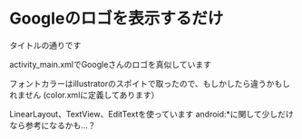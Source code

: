 # Googleのロゴを表示するだけ

タイトルの通りです

activity_main.xmlでGoogleさんのロゴを真似しています

フォントカラーはillustratorのスポイトで取ったので、もしかしたら違うかもしれません
(color.xmlに定義してあります）

LinearLayout、TextView、EditTextを使っています
android:*に関して少しだけなら参考になるかも…？
